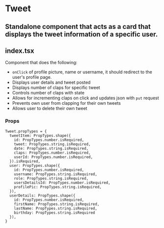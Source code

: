 # Tweet

## Standalone component that acts as a card that displays the tweet information of a specific user.

## index.tsx

Component that does the following:

 - `onClick` of profile picture, name or username, it should redirect to the user's profile page.
 - Displays user details and tweet posted
 - Displays number of claps for specific tweet
 - Controls number of claps with state
 - Allows for incrementing claps on click and updates json with `put` request
 - Prevents own user from clapping for their own tweets
 - Allows user to delete their own tweet

### Props

```
Tweet.propTypes = {
  tweetItem: PropTypes.shape({
    id: PropTypes.number.isRequired,
    tweet: PropTypes.string.isRequired,
    date: PropTypes.string.isRequired,
    claps: PropTypes.number.isRequired,
    userId: PropTypes.number.isRequired,
  }).isRequired,
  user: PropTypes.shape({
    id: PropTypes.number.isRequired,
    username: PropTypes.string.isRequired,
    role: PropTypes.string.isRequired,
    usersDetailsId: PropTypes.number.isRequired,
    profilePic: PropTypes.string.isRequired,
  }),
  userDetails: PropTypes.shape({
    id: PropTypes.number.isRequired,
    firstName: PropTypes.string.isRequired,
    lastName: PropTypes.string.isRequired,
    birthday: PropTypes.string.isRequired
  }),
}
```
